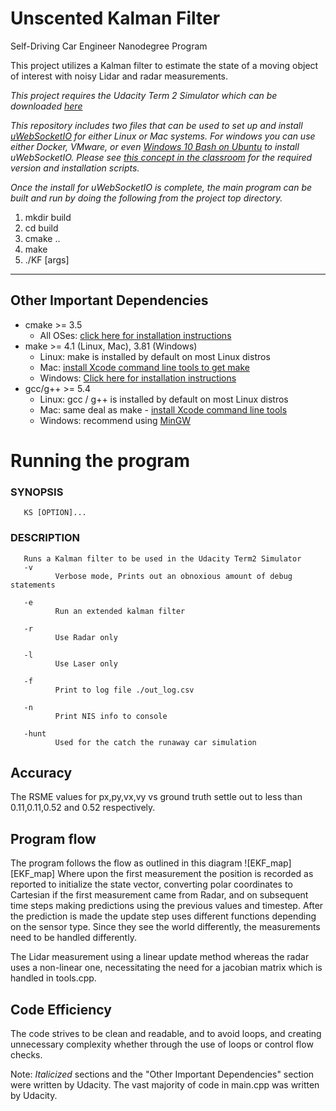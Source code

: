 # Unscented Kalman Filter
Self-Driving Car Engineer Nanodegree Program

This project utilizes a Kalman filter to estimate the state of a moving object of interest with noisy Lidar and radar measurements. 

*This project requires the Udacity Term 2 Simulator which can be downloaded [here](https://github.com/udacity/self-driving-car-sim/releases)*

*This repository includes two files that can be used to set up and install [uWebSocketIO](https://github.com/uWebSockets/uWebSockets) for either Linux or Mac systems. For windows you can use either Docker, VMware, or even [Windows 10 Bash on Ubuntu](https://www.howtogeek.com/249966/how-to-install-and-use-the-linux-bash-shell-on-windows-10/) to install uWebSocketIO. Please see [this concept in the classroom](https://classroom.udacity.com/nanodegrees/nd013/parts/40f38239-66b6-46ec-ae68-03afd8a601c8/modules/0949fca6-b379-42af-a919-ee50aa304e6a/lessons/f758c44c-5e40-4e01-93b5-1a82aa4e044f/concepts/16cf4a78-4fc7-49e1-8621-3450ca938b77) for the required version and installation scripts.*

*Once the install for uWebSocketIO is complete, the main program can be built and run by doing the following from the project top directory.*

1. mkdir build
2. cd build
3. cmake ..
4. make
5. ./KF [args]

---

## Other Important Dependencies

* cmake >= 3.5
  * All OSes: [click here for installation instructions](https://cmake.org/install/)
* make >= 4.1 (Linux, Mac), 3.81 (Windows)
  * Linux: make is installed by default on most Linux distros
  * Mac: [install Xcode command line tools to get make](https://developer.apple.com/xcode/features/)
  * Windows: [Click here for installation instructions](http://gnuwin32.sourceforge.net/packages/make.htm)
* gcc/g++ >= 5.4
  * Linux: gcc / g++ is installed by default on most Linux distros
  * Mac: same deal as make - [install Xcode command line tools](https://developer.apple.com/xcode/features/)
  * Windows: recommend using [MinGW](http://www.mingw.org/)

# Running the program
### SYNOPSIS

       KS [OPTION]... 

### DESCRIPTION
       Runs a Kalman filter to be used in the Udacity Term2 Simulator
       -v
              Verbose mode, Prints out an obnoxious amount of debug statements

       -e
              Run an extended kalman filter

       -r
              Use Radar only

       -l
              Use Laser only

       -f
              Print to log file ./out_log.csv

       -n
              Print NIS info to console

       -hunt 
              Used for the catch the runaway car simulation

## Accuracy
The RSME values for px,py,vx,vy vs ground truth settle out to less than 0.11,0.11,0.52 and 0.52 respectively. 

## Program flow
The program follows the flow as outlined in this diagram ![EKF_map][EKF_map]
Where upon the first measurement the position is recorded as reported to initialize the state vector, converting polar coordinates to Cartesian if the first measurement came from Radar, and on subsequent time steps making predictions using the previous values and timestep. After the prediction is made the update step uses different functions depending on the sensor type. Since they see the world differently, the measurements need to be handled differently.

The Lidar measurement using a linear update method whereas the radar uses a non-linear one, necessitating the need for a jacobian matrix which is handled in tools.cpp.

## Code Efficiency
The code strives to be clean and readable, and to avoid loops, and creating unnecessary complexity whether through the use of loops or control flow checks. 

Note: *Italicized* sections and the "Other Important Dependencies" section were written by Udacity. The vast majority of code in main.cpp was written by Udacity.